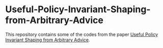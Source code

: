 # Useful-Policy-Invariant-Shaping-from-Arbitrary-Advice
This repository contains some of the codes from the paper [Useful Policy Invariant Shaping from Arbitrary Advice](https://ala2020.vub.ac.be/papers/ALA2020_paper_30.pdf).
